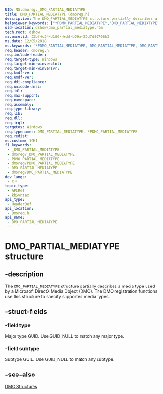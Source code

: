 ```yaml
---
UID: NS:dmoreg._DMO_PARTIAL_MEDIATYPE
title: DMO_PARTIAL_MEDIATYPE (dmoreg.h)
description: The DMO_PARTIAL_MEDIATYPE structure partially describes a media type used by a Microsoft DirectX Media Object (DMO). The DMO registration functions use this structure to specify supported media types.
helpviewer_keywords: ["*PDMO_PARTIAL_MEDIATYPE","DMO_PARTIAL_MEDIATYPE","DMO_PARTIAL_MEDIATYPE structure [DirectShow]","DMO_PARTIAL_MEDIATYPEStructure","PDMO_PARTIAL_MEDIATYPE","PDMO_PARTIAL_MEDIATYPE structure pointer [DirectShow]","dmoreg/DMO_PARTIAL_MEDIATYPE","dmoreg/PDMO_PARTIAL_MEDIATYPE","dshow.dmo_partial_mediatype"]
old-location: dshow\dmo_partial_mediatype.htm
tech.root: dshow
ms.assetid: 53bf4c34-d180-4edd-b59a-55d7d90708b5
ms.date: 12/05/2018
ms.keywords: '*PDMO_PARTIAL_MEDIATYPE, DMO_PARTIAL_MEDIATYPE, DMO_PARTIAL_MEDIATYPE structure [DirectShow], DMO_PARTIAL_MEDIATYPEStructure, PDMO_PARTIAL_MEDIATYPE, PDMO_PARTIAL_MEDIATYPE structure pointer [DirectShow], dmoreg/DMO_PARTIAL_MEDIATYPE, dmoreg/PDMO_PARTIAL_MEDIATYPE, dshow.dmo_partial_mediatype'
req.header: dmoreg.h
req.include-header: 
req.target-type: Windows
req.target-min-winverclnt: 
req.target-min-winversvr: 
req.kmdf-ver: 
req.umdf-ver: 
req.ddi-compliance: 
req.unicode-ansi: 
req.idl: 
req.max-support: 
req.namespace: 
req.assembly: 
req.type-library: 
req.lib: 
req.dll: 
req.irql: 
targetos: Windows
req.typenames: DMO_PARTIAL_MEDIATYPE, *PDMO_PARTIAL_MEDIATYPE
req.redist: 
ms.custom: 19H1
f1_keywords:
 - _DMO_PARTIAL_MEDIATYPE
 - dmoreg/_DMO_PARTIAL_MEDIATYPE
 - PDMO_PARTIAL_MEDIATYPE
 - dmoreg/PDMO_PARTIAL_MEDIATYPE
 - DMO_PARTIAL_MEDIATYPE
 - dmoreg/DMO_PARTIAL_MEDIATYPE
dev_langs:
 - c++
topic_type:
 - APIRef
 - kbSyntax
api_type:
 - HeaderDef
api_location:
 - Dmoreg.h
api_name:
 - DMO_PARTIAL_MEDIATYPE
---
```


# DMO_PARTIAL_MEDIATYPE structure


## -description

The <code>DMO_PARTIAL_MEDIATYPE</code> structure partially describes a media type used by a Microsoft DirectX Media Object (DMO). The DMO registration functions use this structure to specify supported media types.

## -struct-fields

### -field type

Major type GUID. Use GUID_NULL to match any major type.

### -field subtype

Subtype GUID. Use GUID_NULL to match any subtype.

## -see-also

<a href="https://docs.microsoft.com/windows/desktop/DirectShow/dmo-structures">DMO Structures</a>

